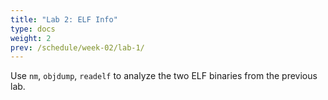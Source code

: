 ```yaml
---
title: "Lab 2: ELF Info"
type: docs
weight: 2
prev: /schedule/week-02/lab-1/
---
```


Use `nm`, `objdump`, `readelf` to analyze the two ELF binaries from the previous lab.
